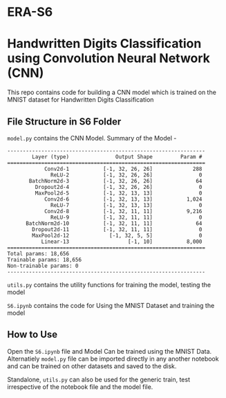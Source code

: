 # ERA-S6

# Handwritten Digits Classification using Convolution Neural Network (CNN)

This repo contains code for building a CNN model which is trained on the MNIST dataset for Handwritten Digits Classification

## File Structure in S6 Folder

`model.py` contains the CNN Model. Summary of the Model - 
```
----------------------------------------------------------------
        Layer (type)               Output Shape         Param #
================================================================
            Conv2d-1           [-1, 32, 26, 26]             288
              ReLU-2           [-1, 32, 26, 26]               0
       BatchNorm2d-3           [-1, 32, 26, 26]              64
         Dropout2d-4           [-1, 32, 26, 26]               0
         MaxPool2d-5           [-1, 32, 13, 13]               0
            Conv2d-6           [-1, 32, 13, 13]           1,024
              ReLU-7           [-1, 32, 13, 13]               0
            Conv2d-8           [-1, 32, 11, 11]           9,216
              ReLU-9           [-1, 32, 11, 11]               0
      BatchNorm2d-10           [-1, 32, 11, 11]              64
        Dropout2d-11           [-1, 32, 11, 11]               0
        MaxPool2d-12             [-1, 32, 5, 5]               0
           Linear-13                   [-1, 10]           8,000
================================================================
Total params: 18,656
Trainable params: 18,656
Non-trainable params: 0
----------------------------------------------------------------
```

`utils.py` contains the utility functions for training the model, testing the model

`S6.ipynb` contains the code for Using the MNIST Dataset and training the model

## How to Use

Open the `S6.ipynb` file and Model Can be trained using the MNIST Data. Alternatiely `model.py` file can be imported directly in any another notebook and can be trained on other datasets and saved to the disk.

Standalone, `utils.py` can also be used for the generic train, test irrespective of the notebook file and the model file.